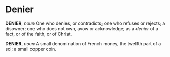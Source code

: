 # Denier

**DENIER**, _noun_ One who denies, or contradicts; one who refuses or rejects; a disowner; one who does not own, avow or acknowledge; as a _denier_ of a fact, or of the faith, or of Christ.

**DENIER**, _noun_ A small denomination of French money, the twelfth part of a sol; a small copper coin.